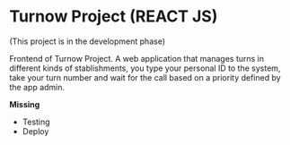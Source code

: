 # Turnow Project (REACT JS)

(This project is in the development phase)

Frontend of Turnow Project. A web application that manages turns in different kinds of stablishments, you type your personal ID to the system, take your turn number and wait for the call based on a priority defined by the app admin.


__Missing__

- Testing
- Deploy